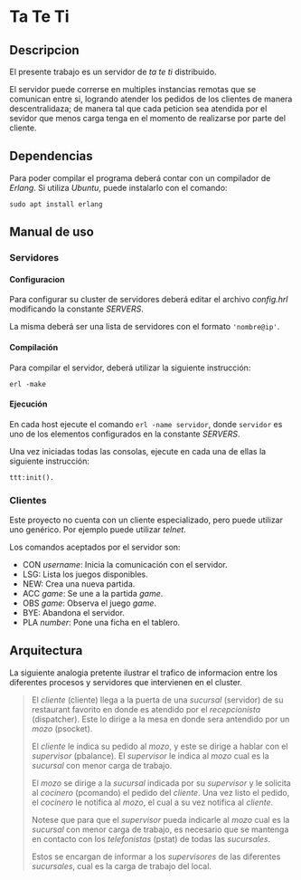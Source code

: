 # Ta Te Ti #

## Descripcion ##

El presente trabajo es un servidor de *ta te ti* distribuido.

El servidor puede correrse en multiples instancias remotas que se comunican
entre si, logrando atender los pedidos de los clientes de manera descentralidaza;
de manera tal que cada peticion sea atendida por el sevidor que menos carga
tenga en el momento de realizarse por parte del cliente.

## Dependencias ##

Para poder compilar el programa deberá contar con un compilador de *Erlang*.
Si utiliza *Ubuntu*, puede instalarlo con el comando:

```shell
sudo apt install erlang
```

## Manual de uso ##

### Servidores ###

#### Configuracion ####

Para configurar su cluster de servidores deberá editar el archivo *config.hrl*
modificando la constante *SERVERS*.

La misma deberá ser una lista de servidores con el formato `'nombre@ip'`.

#### Compilación ####

Para compilar el servidor, deberá utilizar la siguiente instrucción:

```shell
erl -make
```

#### Ejecución ####

En cada host ejecute el comando `erl -name servidor`, donde `servidor` es uno
de los elementos configurados en la constante *SERVERS*.

Una vez iniciadas todas las consolas, ejecute en cada una de ellas la siguiente
instrucción:

```
ttt:init().
```

### Clientes ###

Este proyecto no cuenta con un cliente especializado, pero puede utilizar uno
genérico. Por ejemplo puede utilizar *telnet*.

Los comandos aceptados por el servidor son:

* CON *username*: Inicia la comunicación con el servidor.
* LSG: Lista los juegos disponibles.
* NEW: Crea una nueva partida.
* ACC *game*: Se une a la partida *game*.
* OBS *game*: Observa el juego *game*.
* BYE: Abandona el servidor.
* PLA *number*: Pone una ficha en el tablero.

## Arquitectura ##

La siguiente analogia pretente ilustrar el trafico de informacion entre los
diferentes procesos y servidores que intervienen en el cluster.

> El *cliente* (cliente) llega a la puerta de una *sucursal* (servidor)
> de su restaurant favorito en donde es atendido por el *recepcionista*
> (dispatcher). Este lo dirige a la mesa en donde sera antendido por un *mozo*
> (psocket).
>
> El *cliente* le indica su pedido al *mozo*, y este se dirige a hablar con el
> *supervisor* (pbalance). El *supervisor* le indica al *mozo* cual es la
> *sucursal* con menor carga de trabajo.
>
> El *mozo* se dirige a la *sucursal* indicada por su *supervisor* y le solicita
> al *cocinero* (pcomando) el pedido del *cliente*. Una vez listo el pedido,
> el *cocinero* le notifica al *mozo*, el cual a su vez notifica al *cliente*.
>
> Notese que para que el *supervisor* pueda indicarle al *mozo* cual es la
> *sucursal* con menor carga de trabajo, es necesario que se mantenga en contacto
> con los *telefonistas* (pstat) de todas las *sucursales*.
>
> Estos se encargan de informar a los *supervisores* de las diferentes
> *sucursales*, cual es la carga de trabajo del local.
